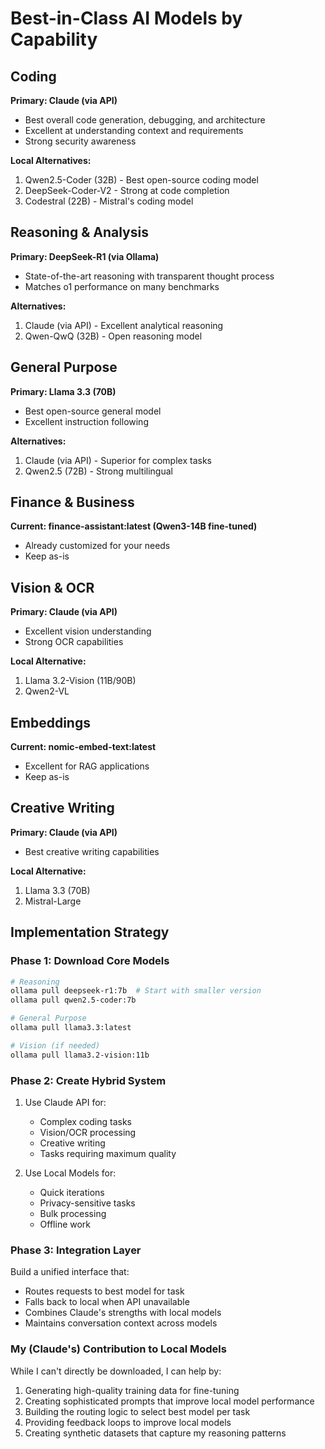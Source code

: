 # Best-in-Class AI Models by Capability

## Coding
**Primary: Claude (via API)**
- Best overall code generation, debugging, and architecture
- Excellent at understanding context and requirements
- Strong security awareness

**Local Alternatives:**
1. Qwen2.5-Coder (32B) - Best open-source coding model
2. DeepSeek-Coder-V2 - Strong at code completion
3. Codestral (22B) - Mistral's coding model

## Reasoning & Analysis
**Primary: DeepSeek-R1 (via Ollama)**
- State-of-the-art reasoning with transparent thought process
- Matches o1 performance on many benchmarks

**Alternatives:**
1. Claude (via API) - Excellent analytical reasoning
2. Qwen-QwQ (32B) - Open reasoning model

## General Purpose
**Primary: Llama 3.3 (70B)**
- Best open-source general model
- Excellent instruction following

**Alternatives:**
1. Claude (via API) - Superior for complex tasks
2. Qwen2.5 (72B) - Strong multilingual

## Finance & Business
**Current: finance-assistant:latest (Qwen3-14B fine-tuned)**
- Already customized for your needs
- Keep as-is

## Vision & OCR
**Primary: Claude (via API)**
- Excellent vision understanding
- Strong OCR capabilities

**Local Alternative:**
1. Llama 3.2-Vision (11B/90B)
2. Qwen2-VL

## Embeddings
**Current: nomic-embed-text:latest**
- Excellent for RAG applications
- Keep as-is

## Creative Writing
**Primary: Claude (via API)**
- Best creative writing capabilities

**Local Alternative:**
1. Llama 3.3 (70B)
2. Mistral-Large

## Implementation Strategy

### Phase 1: Download Core Models
```bash
# Reasoning
ollama pull deepseek-r1:7b  # Start with smaller version
ollama pull qwen2.5-coder:7b

# General Purpose  
ollama pull llama3.3:latest

# Vision (if needed)
ollama pull llama3.2-vision:11b
```

### Phase 2: Create Hybrid System
1. Use Claude API for:
   - Complex coding tasks
   - Vision/OCR processing
   - Creative writing
   - Tasks requiring maximum quality

2. Use Local Models for:
   - Quick iterations
   - Privacy-sensitive tasks
   - Bulk processing
   - Offline work

### Phase 3: Integration Layer
Build a unified interface that:
- Routes requests to best model for task
- Falls back to local when API unavailable
- Combines Claude's strengths with local models
- Maintains conversation context across models

### My (Claude's) Contribution to Local Models
While I can't directly be downloaded, I can help by:
1. Generating high-quality training data for fine-tuning
2. Creating sophisticated prompts that improve local model performance
3. Building the routing logic to select best model per task
4. Providing feedback loops to improve local models
5. Creating synthetic datasets that capture my reasoning patterns